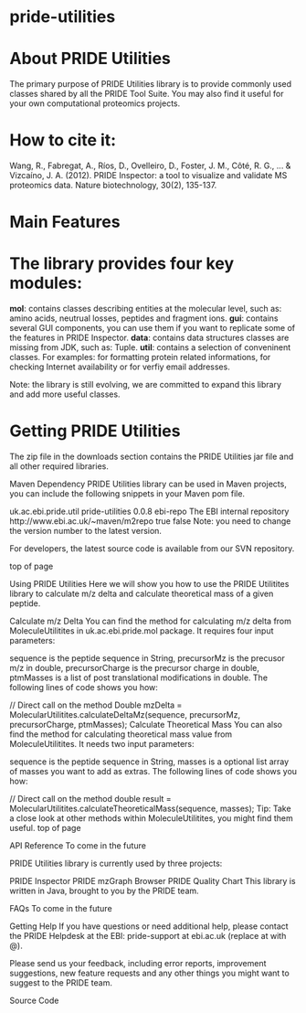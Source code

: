 pride-utilities
===============

# About PRIDE Utilities

The primary purpose of PRIDE Utilities library is to provide commonly used classes shared by all the PRIDE Tool Suite. You may also find it useful for your own computational proteomics projects.

# How to cite it:

Wang, R., Fabregat, A., Ríos, D., Ovelleiro, D., Foster, J. M., Côté, R. G., ... & Vizcaíno, J. A. (2012). PRIDE Inspector: a tool to visualize and validate MS proteomics data. Nature biotechnology, 30(2), 135-137.

# Main Features



# The library provides four key modules:

**mol**: contains classes describing entities at the molecular level, such as: amino acids, neutrual losses, peptides and fragment ions.
**gui**: contains several GUI components, you can use them if you want to replicate some of the features in PRIDE Inspector.
**data**: contains data structures classes are missing from JDK, such as: Tuple.
**util**: contains a selection of conveninent classes. For examples: for formatting protein related informations, for checking Internet availability or for verfiy email addresses.

Note: the library is still evolving, we are committed to expand this library and add more useful classes.

# Getting PRIDE Utilities

The zip file in the downloads section contains the PRIDE Utilities jar file and all other required libraries.

Maven Dependency
PRIDE Utilities library can be used in Maven projects, you can include the following snippets in your Maven pom file.

 <dependency>
   <groupId>uk.ac.ebi.pride.util</groupId>
   <artifactId>pride-utilities</artifactId>
   <version>0.0.8</version>
 </dependency> 
 <repository>
   <id>ebi-repo</id>
   <name>The EBI internal repository</name>
   <url>http://www.ebi.ac.uk/~maven/m2repo</url>
   <releases>
     <enabled>true</enabled>
   </releases>
   <snapshots>
     <enabled>false</enabled>
   </snapshots>
 </repository>
Note: you need to change the version number to the latest version.

For developers, the latest source code is available from our SVN repository.

top of page

Using PRIDE Utilities
Here we will show you how to use the PRIDE Utilitites library to calculate m/z delta and calculate theoretical mass of a given peptide.

Calculate m/z Delta
You can find the method for calculating m/z delta from MoleculeUtilitites in uk.ac.ebi.pride.mol package. It requires four input parameters:

sequence is the peptide sequence in String,
precursorMz is the precusor m/z in double,
precursorCharge is the precursor charge in double,
ptmMasses is a list of post translational modifications in double.
The following lines of code shows you how:

// Direct call on the method
Double mzDelta = MolecularUtilitites.calculateDeltaMz(sequence, precursorMz, precursorCharge, ptmMasses);
Calculate Theoretical Mass
You can also find the method for calculating theoretical mass value from MoleculeUtilitites. It needs two input parameters:

sequence is the peptide sequence in String,
masses is a optional list array of masses you want to add as extras.
The following lines of code shows you how:

// Direct call on the method
double result = MolecularUtilitites.calculateTheoreticalMass(sequence, masses);
Tip: Take a close look at other methods within MoleculeUtilitites, you might find them useful. top of page

API Reference
To come in the future

PRIDE Utilities library is currently used by three projects:

PRIDE Inspector
PRIDE mzGraph Browser
PRIDE Quality Chart
This library is written in Java, brought to you by the PRIDE team.


FAQs
To come in the future


Getting Help
If you have questions or need additional help, please contact the PRIDE Helpdesk at the EBI: pride-support at ebi.ac.uk (replace at with @).

Please send us your feedback, including error reports, improvement suggestions, new feature requests and any other things you might want to suggest to the PRIDE team.


Source Code

